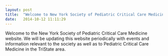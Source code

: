```yaml
---
layout: post
title:  "Welcome to New York Society of Pediatric Critical Care Medicine Website!"
date:   2014-10-12 11:11:29
---
```

Welcome to the New York Society of Pediatric Critical Care Medicine website.
We will be updating this website periodically with events and information
relevant to the society as well as to Pediatric Critical Care Medicine
in the TriState area.

